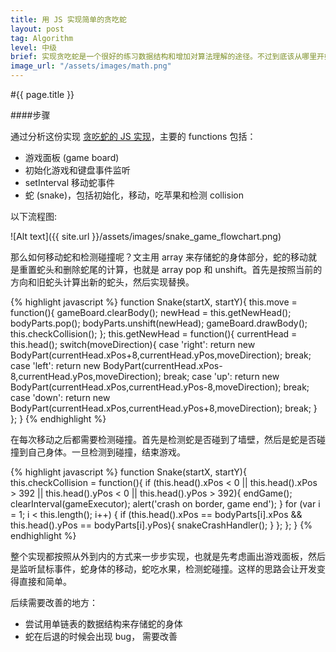 ```yaml
---
title: 用 JS 实现简单的贪吃蛇
layout: post
tag: Algorithm
level: 中级
brief: 实现贪吃蛇是一个很好的练习数据结构和增加对算法理解的途径。不过到底该从哪里开始？模仿是最好老师。文主搜索了现有的贪吃蛇实现（JS, Ruby, C# etc)，找到其中最好的理解的一份实现去分析，然后合上书本，自己摸索出了实现。本文就是对这个合书思考的一个总结。
image_url: "/assets/images/math.png"
---
```


#{{ page.title }}

####步骤

通过分析这份实现 [贪吃蛇的 JS 实现](http://www.codecademy.com/karapuzz/codebits/CNUPkC/edit)，主要的 functions 包括：

- 游戏面板 (game board)
- 初始化游戏和键盘事件监听
- setInterval 移动蛇事件
- 蛇 (snake)，包括初始化，移动，吃苹果和检测 collision

以下流程图:

![Alt text]({{ site.url }}/assets/images/snake_game_flowchart.png)


那么如何移动蛇和检测碰撞呢？文主用 array 来存储蛇的身体部分，蛇的移动就是重置蛇头和删除蛇尾的计算，也就是 array pop 和 unshift。首先是按照当前的方向和旧蛇头计算出新的蛇头，然后实现替换。

{% highlight javascript %}
function Snake(startX, startY){
  this.move = function(){
    gameBoard.clearBody();
    newHead = this.getNewHead();
    bodyParts.pop();
    bodyParts.unshift(newHead);
    gameBoard.drawBody();
    this.checkCollision();
  };
  this.getNewHead = function(){
    currentHead = this.head();
    switch(moveDirection){
      case 'right':
        return new BodyPart(currentHead.xPos+8,currentHead.yPos,moveDirection);
        break;
      case 'left':
        return new BodyPart(currentHead.xPos-8,currentHead.yPos,moveDirection);
        break;
      case 'up':
        return new BodyPart(currentHead.xPos,currentHead.yPos-8,moveDirection);
        break;
      case 'down':
        return new BodyPart(currentHead.xPos,currentHead.yPos+8,moveDirection);
        break;
    }
  };
}
{% endhighlight %}

在每次移动之后都需要检测碰撞。首先是检测蛇是否碰到了墙壁，然后是蛇是否碰撞到自己身体。一旦检测到碰撞，结束游戏。

{% highlight javascript %}
function Snake(startX, startY){
  this.checkCollision = function(){
    if (this.head().xPos < 0 || this.head().xPos > 392 || 
        this.head().yPos < 0 || this.head().yPos > 392){
      endGame();
      clearInterval(gameExecutor);
      alert('crash on border, game end');
    }
    for (var i = 1; i < this.length(); i++) {
      if (this.head().xPos == bodyParts[i].xPos && this.head().yPos == bodyParts[i].yPos){
        snakeCrashHandler();
      }
    };
  };
}
{% endhighlight %}

整个实现都按照从外到内的方式来一步步实现，也就是先考虑画出游戏面板，然后是监听鼠标事件，蛇身体的移动，蛇吃水果，检测蛇碰撞。这样的思路会让开发变得直接和简单。

后续需要改善的地方：

- 尝试用单链表的数据结构来存储蛇的身体
- 蛇在后退的时候会出现 bug， 需要改善 

<br />

